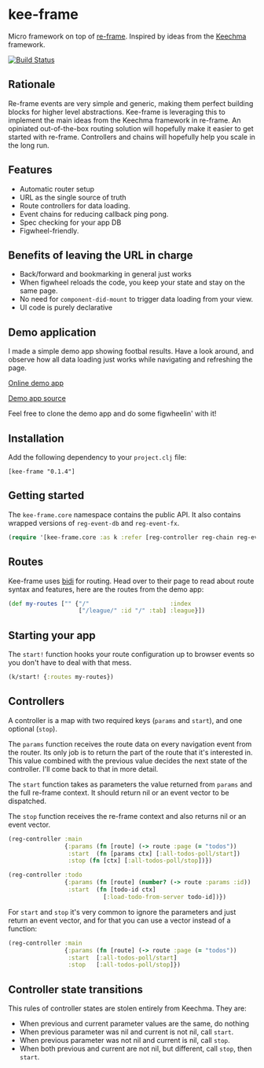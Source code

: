 # kee-frame

Micro framework on top of [re-frame](https://github.com/Day8/re-frame). Inspired by ideas from the [Keechma](https://keechma.com/) framework.

[![Build Status](https://travis-ci.org/ingesolvoll/kee-frame.svg?branch=master)](https://travis-ci.org/ingesolvoll/kee-frame)

## Rationale
Re-frame events are very simple and generic, making them perfect building blocks for higher level abstractions. Kee-frame is leveraging this to implement the main ideas from the Keechma framework in re-frame. An opiniated out-of-the-box routing solution will hopefully make it easier to get started with re-frame. Controllers and chains will hopefully help you scale in the long run.

## Features
* Automatic router setup
* URL as the single source of truth
* Route controllers for data loading.
* Event chains for reducing callback ping pong.
* Spec checking for your app DB
* Figwheel-friendly.

## Benefits of leaving the URL in charge
* Back/forward and bookmarking in general just works
* When figwheel reloads the code, you keep your state and stay on the same page.
* No need for `component-did-mount` to trigger data loading from your view.
* UI code is purely declarative

## Demo application
I made a simple demo app showing footbal results. Have a look around, and observe how all data loading just works while navigating and refreshing the page.

[Online demo app](http://kee-frame-sample.herokuapp.com/) 

[Demo app source](https://github.com/ingesolvoll/kee-frame-sample)

Feel free to clone the demo app and do some figwheelin' with it!

## Installation
Add the following dependency to your `project.clj` file:
```
[kee-frame "0.1.4"]
```

## Getting started

The `kee-frame.core` namespace contains the public API. It also contains wrapped versions of `reg-event-db` and `reg-event-fx`.

```clojure
(require '[kee-frame.core :as k :refer [reg-controller reg-chain reg-event-db reg-event-fx]])
```

## Routes
Kee-frame uses [bidi](https://github.com/juxt/bidi) for routing. Head over to their page to read about route syntax and features, here are the routes from the demo app:

```clojure
(def my-routes ["" {"/"                       :index
                    ["/league/" :id "/" :tab] :league}])
```

## Starting your app
The `start!` function hooks your route configuration up to browser events so you don't have to deal with that mess. 

```clojure
(k/start! {:routes my-routes})

```


## Controllers
A controller is a map with two required keys (`params` and `start`), and one optional (`stop`). 

The `params` function receives the route data on every navigation event from the router. Its only job is to return the part of the route that it's interested in. This value combined with the previous value decides the next state of the controller. I'll come back to that in more detail.

The `start` function takes as parameters the value returned from `params` and the full re-frame context. It should return nil or an event vector to be dispatched.

The `stop` function receives the re-frame context and also returns nil or an event vector.

```clojure      
(reg-controller :main
                {:params (fn [route] (-> route :page (= "todos"))
                 :start  (fn [params ctx] [:all-todos-poll/start])
                 :stop (fn [ctx] [:all-todos-poll/stop])})

(reg-controller :todo
                {:params (fn [route] (number? (-> route :params :id))
                 :start  (fn [todo-id ctx]
                           [:load-todo-from-server todo-id])})
```

For `start` and `stop` it's very common to ignore the parameters and just return an event vector, and for that you can use a vector instead of a function:

```clojure      
(reg-controller :main
                {:params (fn [route] (-> route :page (= "todos"))
                 :start  [:all-todos-poll/start]
                 :stop   [:all-todos-poll/stop]})
```

## Controller state transitions
This rules of controller states are stolen entirely from Keechma. They are:
* When previous and current parameter values are the same, do nothing
* When previous parameter was nil and current is not nil, call `start`.
* When previous parameter was not nil and current is nil, call `stop`.
* When both previous and current are not nil, but different, call `stop`, then `start`.
